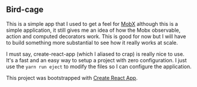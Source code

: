 ## Bird-cage
This is a simple app that I used to get a feel for [MobX](https://github.com/mobxjs/mobx)
although this is a simple application, it still gives me an idea of how the Mobx
observable, action and computed decorators work. This is good for now but I will
have to build something more substantial to see how it really works at scale.

I must say, create-react-app (which I aliased to crap) is really nice to use.
It's a fast and an easy way to setup a project with zero configuration. I just use the
`yarn run eject` to modify the files so I can configure the application.

This project was bootstrapped with [Create React App](https://github.com/facebookincubator/create-react-app).
